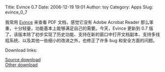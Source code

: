 Title: Evince 0.7
Date: 2006-12-19 19:01
Author: toy
Category: Apps
Slug: evince_0_7

我常用 [Evince](http://www.gnome.org/projects/evince/) 来查看 PDF
文档，感觉它没有 Adobe Acrobat Reader
那么笨重，十分轻量，功能基本上能够满足自己的需要。今天，Evince 更新到
0.7
版了。该版本除了初步实现了历史功能、支持在新的窗口中打开文档副本、支持多线程系统、以及其他一些细小的改进之外，也修正了许多
bug 和安全方面的问题。

Download links:

[Source download](http://ftp.gnome.org/pub/GNOME/sources/evince/0.7/)  
[Other download](http://live.gnome.org/Evince/Downloads)
